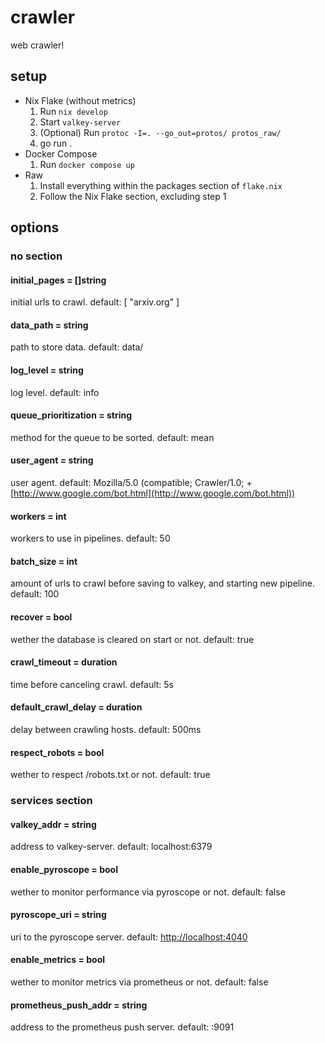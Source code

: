 # crawler

web crawler!

## setup

- Nix Flake (without metrics)
  1. Run `nix develop`
  2. Start `valkey-server`
  3. (Optional) Run `protoc -I=. --go_out=protos/ protos_raw/`
  4. go run .
- Docker Compose
  1. Run `docker compose up`
- Raw
  1. Install everything within the packages section of `flake.nix`
  2. Follow the Nix Flake section, excluding step 1

## options

### no section

#### initial_pages = []string

initial urls to crawl. default: [ "arxiv.org" ]

#### data_path = string

path to store data. default: data/

#### log_level = string

log level. default: info

#### queue_prioritization = string

method for the queue to be sorted. default: mean

#### user_agent = string

user agent. default: Mozilla/5.0 (compatible; Crawler/1.0; +[http://www.google.com/bot.html](http://www.google.com/bot.html))

#### workers = int

workers to use in pipelines. default: 50

#### batch_size = int

amount of urls to crawl before saving to valkey,
and starting new pipeline. default: 100

#### recover = bool

wether the database is cleared on start or not. default: true

#### crawl_timeout = duration

time before canceling crawl. default: 5s

#### default_crawl_delay = duration

delay between crawling hosts. default: 500ms

#### respect_robots = bool

wether to respect /robots.txt or not. default: true

### services section

#### valkey_addr = string

address to valkey-server. default: localhost:6379

#### enable_pyroscope = bool

wether to monitor performance via pyroscope or not. default: false

#### pyroscope_uri = string

uri to the pyroscope server. default: [http://localhost:4040](http://localhost:4040)

#### enable_metrics = bool

wether to monitor metrics via prometheus or not. default: false

#### prometheus_push_addr = string

address to the prometheus push server. default: :9091
